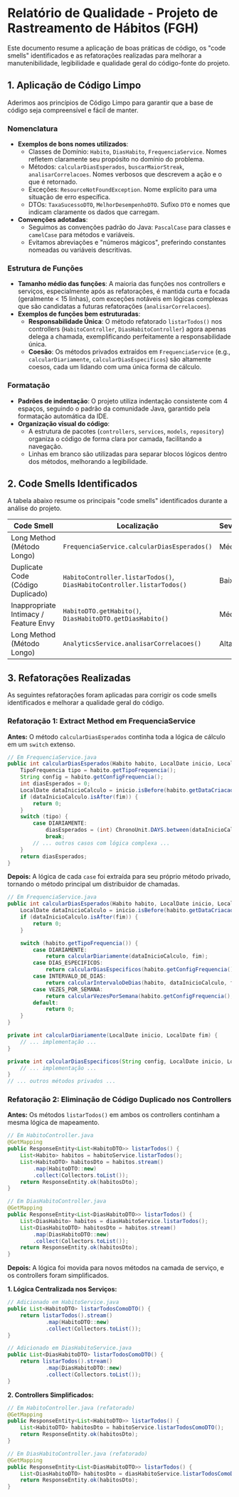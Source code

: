 # Relatório de Qualidade - Projeto de Rastreamento de Hábitos (FGH)

Este documento resume a aplicação de boas práticas de código, os "code smells" identificados e as refatorações realizadas para melhorar a manutenibilidade, legibilidade e qualidade geral do código-fonte do projeto.

## 1. Aplicação de Código Limpo

Aderimos aos princípios de Código Limpo para garantir que a base de código seja compreensível e fácil de manter.

### Nomenclatura
-   **Exemplos de bons nomes utilizados**:
    -   Classes de Domínio: `Habito`, `DiasHabito`, `FrequenciaService`. Nomes refletem claramente seu propósito no domínio do problema.
    -   Métodos: `calcularDiasEsperados`, `buscarMaiorStreak`, `analisarCorrelacoes`. Nomes verbosos que descrevem a ação e o que é retornado.
    -   Exceções: `ResourceNotFoundException`. Nome explícito para uma situação de erro específica.
    -   DTOs: `TaxaSucessoDTO`, `MelhorDesempenhoDTO`. Sufixo `DTO` e nomes que indicam claramente os dados que carregam.
-   **Convenções adotadas**:
    -   Seguimos as convenções padrão do Java: `PascalCase` para classes e `camelCase` para métodos e variáveis.
    -   Evitamos abreviações e "números mágicos", preferindo constantes nomeadas ou variáveis descritivas.

### Estrutura de Funções
-   **Tamanho médio das funções**: A maioria das funções nos controllers e serviços, especialmente após as refatorações, é mantida curta e focada (geralmente < 15 linhas), com exceções notáveis em lógicas complexas que são candidatas a futuras refatorações (`analisarCorrelacoes`).
-   **Exemplos de funções bem estruturadas**:
    -   **Responsabilidade Única**: O método refatorado `listarTodos()` nos controllers (`HabitoController`, `DiasHabitoController`) agora apenas delega a chamada, exemplificando perfeitamente a responsabilidade única.
    -   **Coesão**: Os métodos privados extraídos em `FrequenciaService` (e.g., `calcularDiariamente`, `calcularDiasEspecificos`) são altamente coesos, cada um lidando com uma única forma de cálculo.

### Formatação
-   **Padrões de indentação**: O projeto utiliza indentação consistente com 4 espaços, seguindo o padrão da comunidade Java, garantido pela formatação automática da IDE.
-   **Organização visual do código**:
    -   A estrutura de pacotes (`controllers`, `services`, `models`, `repository`) organiza o código de forma clara por camada, facilitando a navegação.
    -   Linhas em branco são utilizadas para separar blocos lógicos dentro dos métodos, melhorando a legibilidade.

## 2. Code Smells Identificados

A tabela abaixo resume os principais "code smells" identificados durante a análise do projeto.

| Code Smell                                 | Localização                                                                                             | Severidade | Status                 |
| ------------------------------------------ | ------------------------------------------------------------------------------------------------------- | ---------- | ---------------------- |
| Long Method (Método Longo)                 | `FrequenciaService.calcularDiasEsperados()`                                                             | Média      | **Corrigido (Sprint 4)** |
| Duplicate Code (Código Duplicado)          | `HabitoController.listarTodos()`, `DiasHabitoController.listarTodos()`                                    | Baixa      | **Corrigido (Sprint 4)** |
| Inappropriate Intimacy / Feature Envy      | `HabitoDTO.getHabito()`, `DiasHabitoDTO.getDiasHabito()`                                                 | Média      | Pendente               |
| Long Method (Método Longo)                 | `AnalyticsService.analisarCorrelacoes()`                                                                | Alta       | Pendente               |

## 3. Refatorações Realizadas

As seguintes refatorações foram aplicadas para corrigir os code smells identificados e melhorar a qualidade geral do código.

### Refatoração 1: Extract Method em FrequenciaService

**Antes:** O método `calcularDiasEsperados` continha toda a lógica de cálculo em um `switch` extenso.
```java
// Em FrequenciaService.java
public int calcularDiasEsperados(Habito habito, LocalDate inicio, LocalDate fim) {
    TipoFrequencia tipo = habito.getTipoFrequencia();
    String config = habito.getConfigFrequencia();
    int diasEsperados = 0;
    LocalDate dataInicioCalculo = inicio.isBefore(habito.getDataCriacao()) ? habito.getDataCriacao() : inicio;
    if (dataInicioCalculo.isAfter(fim)) {
        return 0;
    }
    switch (tipo) {
        case DIARIAMENTE:
            diasEsperados = (int) ChronoUnit.DAYS.between(dataInicioCalculo, fim) + 1;
            break;
        // ... outros casos com lógica complexa ...
    }
    return diasEsperados;
}
````

**Depois:** A lógica de cada `case` foi extraída para seu próprio método privado, tornando o método principal um distribuidor de chamadas.

```java
// Em FrequenciaService.java
public int calcularDiasEsperados(Habito habito, LocalDate inicio, LocalDate fim) {
    LocalDate dataInicioCalculo = inicio.isBefore(habito.getDataCriacao()) ? habito.getDataCriacao() : inicio;
    if (dataInicioCalculo.isAfter(fim)) {
        return 0;
    }

    switch (habito.getTipoFrequencia()) {
        case DIARIAMENTE:
            return calcularDiariamente(dataInicioCalculo, fim);
        case DIAS_ESPECIFICOS:
            return calcularDiasEspecificos(habito.getConfigFrequencia(), dataInicioCalculo, fim);
        case INTERVALO_DE_DIAS:
            return calcularIntervaloDeDias(habito, dataInicioCalculo, fim);
        case VEZES_POR_SEMANA:
            return calcularVezesPorSemana(habito.getConfigFrequencia(), dataInicioCalculo, fim);
        default:
            return 0;
    }
}

private int calcularDiariamente(LocalDate inicio, LocalDate fim) {
    // ... implementação ...
}

private int calcularDiasEspecificos(String config, LocalDate inicio, LocalDate fim) {
    // ... implementação ...
}
// ... outros métodos privados ...
```

### Refatoração 2: Eliminação de Código Duplicado nos Controllers

**Antes:** Os métodos `listarTodos()` em ambos os controllers continham a mesma lógica de mapeamento.

```java
// Em HabitoController.java
@GetMapping
public ResponseEntity<List<HabitoDTO>> listarTodos() {
    List<Habito> habitos = habitoService.listarTodos();
    List<HabitoDTO> habitosDto = habitos.stream()
        .map(HabitoDTO::new)
        .collect(Collectors.toList());
    return ResponseEntity.ok(habitosDto);
}

// Em DiasHabitoController.java
@GetMapping
public ResponseEntity<List<DiasHabitoDTO>> listarTodos() {
    List<DiasHabito> habitos = diasHabitoService.listarTodos();
    List<DiasHabitoDTO> habitosDto = habitos.stream()
        .map(DiasHabitoDTO::new)
        .collect(Collectors.toList());
    return ResponseEntity.ok(habitosDto);
}
```

**Depois:** A lógica foi movida para novos métodos na camada de serviço, e os controllers foram simplificados.

**1. Lógica Centralizada nos Serviços:**

```java
// Adicionado em HabitoService.java
public List<HabitoDTO> listarTodosComoDTO() {
    return listarTodos().stream()
            .map(HabitoDTO::new)
            .collect(Collectors.toList());
}

// Adicionado em DiasHabitoService.java
public List<DiasHabitoDTO> listarTodosComoDTO() {
    return listarTodos().stream()
            .map(DiasHabitoDTO::new)
            .collect(Collectors.toList());
}
```

**2. Controllers Simplificados:**

```java
// Em HabitoController.java (refatorado)
@GetMapping
public ResponseEntity<List<HabitoDTO>> listarTodos() {
    List<HabitoDTO> habitosDto = habitoService.listarTodosComoDTO();
    return ResponseEntity.ok(habitosDto);
}

// Em DiasHabitoController.java (refatorado)
@GetMapping
public ResponseEntity<List<DiasHabitoDTO>> listarTodos() {
    List<DiasHabitoDTO> habitosDto = diasHabitoService.listarTodosComoDTO();
    return ResponseEntity.ok(habitosDto);
}
```
